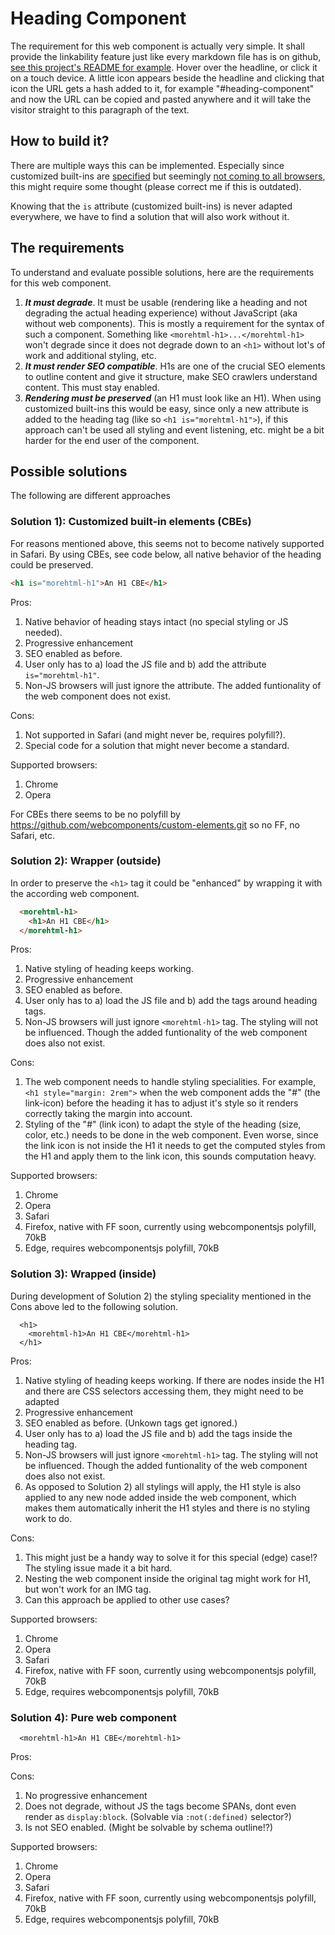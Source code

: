 # Heading Component

The requirement for this web component is actually very simple.
It shall provide the linkability feature just like every markdown
file has is on github, [see this project's README for example][example].
Hover over the headline, or click it on a touch device.
A little icon appears beside the headline and clicking that icon
the URL gets a hash added to it, for example "#heading-component"
and now the URL can be copied and pasted anywhere and it will take
the visitor straight to this paragraph of the text.

[example]: https://github.com/more-html/heading-component/blob/master/README.md#heading-component

## How to build it?

There are multiple ways this can be implemented. Especially since
customized built-ins are [specified][cb-spec] but seemingly [not coming to all browsers][cb-denied],
this might require some thought (please correct me if this is outdated). 

[cb-spec]: https://html.spec.whatwg.org/multipage/custom-elements.html#customized-built-in-element
[cb-denied]: https://github.com/w3c/webcomponents/issues/509#issuecomment-230599443

Knowing that the `is` attribute (customized built-ins) is never adapted everywhere, we have to find
a solution that will also work without it.

## The requirements

To understand and evaluate possible solutions, here are the requirements for this web component.

1) ***It must degrade***. It must be usable (rendering like a heading and not degrading the actual heading experience)
   without JavaScript (aka without web components). This is mostly a requirement for the
   syntax of such a component. Something like `<morehtml-h1>...</morehtml-h1>` won't degrade since
   it does not degrade down to an `<h1>` without lot's of work and additional styling, etc.  
1) ***It must render SEO compatible***. H1s are one of the crucial SEO elements to outline content
   and give it structure, make SEO crawlers understand content. This must stay enabled.
1) ***Rendering must be preserved*** (an H1 must look like an H1). When using customized built-ins
   this would be easy, since only a new attribute is added to the heading tag (like so `<h1 is="morehtml-h1">`),
   if this approach can't be used all styling and event listening, etc. might be a bit harder
   for the end user of the component.

## Possible solutions

The following are different approaches 

### Solution 1): Customized built-in elements (CBEs)

For reasons mentioned above, this seems not to become natively supported in Safari.
By using CBEs, see code below, all native behavior of the heading could be preserved.

```html
<h1 is="morehtml-h1">An H1 CBE</h1>
```
  
Pros:
1) Native behavior of heading stays intact (no special styling or JS needed).
1) Progressive enhancement
1) SEO enabled as before.
1) User only has to a) load the JS file and b) add the attribute `is="morehtml-h1"`.
1) Non-JS browsers will just ignore the attribute. The added funtionality 
   of the web component does not exist.

Cons:
1) Not supported in Safari (and might never be, requires polyfill?).
1) Special code for a solution that might never become a standard.

Supported browsers:
1) Chrome
1) Opera

For CBEs there seems to be no polyfill by https://github.com/webcomponents/custom-elements.git
so no FF, no Safari, etc.

### Solution 2): Wrapper (outside)

In order to preserve the `<h1>` tag it could be "enhanced" by wrapping it with
the according web component.

```html
  <morehtml-h1>
    <h1>An H1 CBE</h1>
  </morehtml-h1>
```
  
Pros:
1) Native styling of heading keeps working.
1) Progressive enhancement
1) SEO enabled as before.
1) User only has to a) load the JS file and b) add the tags around heading tags.
1) Non-JS browsers will just ignore `<morehtml-h1>` tag. The styling will not be influenced. Though the added funtionality 
   of the web component does also not exist.

Cons:
1) The web component needs to handle styling specialities. For example, `<h1 style="margin: 2rem">` when the 
   web component adds the "#"  (the link-icon) before the heading it has to adjust it's style so it renders
   correctly taking the margin into account. 
1) Styling of the "#" (link icon) to adapt the style of the heading (size, color, etc.) needs to be done in the web component.
   Even worse, since the link icon is not inside the H1 it needs to get the computed styles from the H1 and 
   apply them to the link icon, this sounds computation heavy.

Supported browsers:
1) Chrome
1) Opera
1) Safari
1) Firefox, native with FF soon, currently using webcomponentsjs polyfill, 70kB
1) Edge, requires webcomponentsjs polyfill, 70kB

### Solution 3): Wrapped (inside)

During development of Solution 2) the styling speciality mentioned in the Cons above led to the following solution.

```
  <h1>
    <morehtml-h1>An H1 CBE</morehtml-h1>
  </h1>
```

Pros:
1) Native styling of heading keeps working. If there are nodes inside the H1 and there are CSS selectors accessing them, 
   they might need to be adapted
1) Progressive enhancement
1) SEO enabled as before. (Unkown tags get ignored.)
1) User only has to a) load the JS file and b) add the tags inside the heading tag.
1) Non-JS browsers will just ignore `<morehtml-h1>` tag. The styling will not be influenced. Though the added funtionality 
   of the web component does also not exist.
1) As opposed to Solution 2) all stylings will apply, the H1 style is also applied to any new node added inside the 
   web component, which makes them automatically inherit the H1 styles and there is no styling work to do.

Cons:
1) This might just be a handy way to solve it for this special (edge) case!? The styling issue made it a bit hard.
1) Nesting the web component inside the original tag might work for H1, but won't work for an IMG tag.
1) Can this approach be applied to other use cases?

Supported browsers:
1) Chrome
1) Opera
1) Safari
1) Firefox, native with FF soon, currently using webcomponentsjs polyfill, 70kB
1) Edge, requires webcomponentsjs polyfill, 70kB

### Solution 4): Pure web component

```
  <morehtml-h1>An H1 CBE</morehtml-h1>
```

Pros:

Cons:      
1) No progressive enhancement
1) Does not degrade, without JS the tags become SPANs, dont even render as `display:block`.
   (Solvable via `:not(:defined)` selector?)
1) Is not SEO enabled. (Might be solvable by schema outline!?)

Supported browsers:
1) Chrome
1) Opera
1) Safari
1) Firefox, native with FF soon, currently using webcomponentsjs polyfill, 70kB
1) Edge, requires webcomponentsjs polyfill, 70kB


